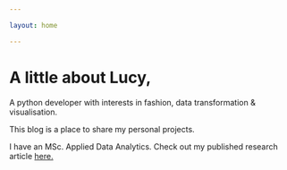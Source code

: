 ```yaml
---

layout: home

---
```


# A little about Lucy, 

A python developer with interests in fashion, data transformation & visualisation. 

This blog is a place to share my personal projects. 

I have an MSc. Applied Data Analytics.  Check out my published research article [here.](https://www.sciencedirect.com/science/article/pii/S1574013717302861)
